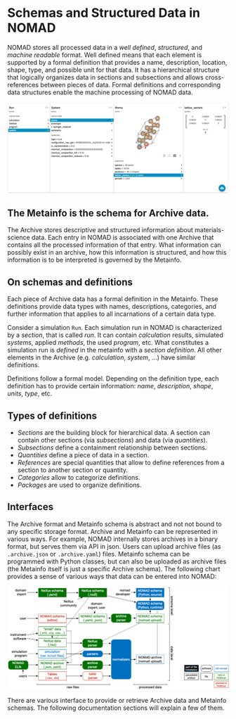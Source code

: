 # Schemas and Structured Data in NOMAD

NOMAD stores all processed data in a *well defined*, *structured*, and *machine readable*
format. Well defined means that each element is supported by a formal definition that provides
a name, description, location, shape, type, and possible unit for that data. It has a
hierarchical structure that logically organizes data in sections and subsections and allows
cross-references between pieces of data. Formal definitions and corresponding
data structures enable the machine processing of NOMAD data.

![archive example](archive-example.png)

## The Metainfo is the schema for Archive data.
The Archive stores descriptive and structured information about materials-science
data. Each entry in NOMAD is associated with one Archive that contains all the processed
information of that entry. What information can possibly exist in an archive, how this
information is structured, and how this information is to be interpreted is governed
by the Metainfo.

## On schemas and definitions
Each piece of Archive data has a formal definition in the Metainfo. These definitions
provide data types with names, descriptions, categories, and further information that
applies to all incarnations of a certain data type.

Consider a simulation `Run`. Each
simulation run in NOMAD is characterized by a *section*, that is called *run*. It can contain
*calculation* results, simulated *systems*, applied *methods*, the used *program*, etc.
What constitutes a simulation run is *defined* in the metainfo with a *section definition*.
All other elements in the Archive (e.g. *calculation*, *system*, ...) have similar definitions.

Definitions follow a formal model. Depending on the definition type, each definition
has to provide certain information: *name*, *description*, *shape*, *units*, *type*, etc.

## Types of definitions

- *Sections* are the building block for hierarchical data. A section can contain other
  sections (via *subsections*) and data (via *quantities*).
- *Subsections* define a containment relationship between sections.
- *Quantities* define a piece of data in a section.
- *References* are special quantities that allow to define references from a section to
  another section or quantity.
- *Categories* allow to categorize definitions.
- *Packages* are used to organize definitions.

## Interfaces
The Archive format and Metainfo schema is abstract and not not bound to any
specific storage format. Archive and Metainfo can be represented in various ways.
For example, NOMAD internally stores archives in a binary format, but serves them via
API in json. Users can upload archive files (as `.archive.json` or `.archive.yaml`) files.
Metainfo schema can be programmed with Python classes, but can also be uploaded as
archive files (the Metainfo itself is just a specific Archive schema). The following
chart provides a sense of various ways that data can be entered into NOMAD:

![nomad data flow](data-flow.png)

There are various interface to provide or retrieve Archive data and Metainfo schemas.
The following documentation sections will explain a few of them.
